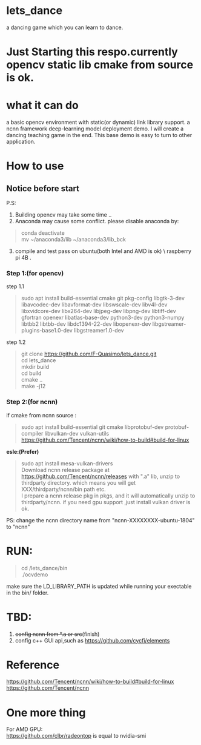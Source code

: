 # lets_dance
a dancing game which you can learn to dance.

# Just Starting this respo.currently opencv static lib cmake from source is ok.

# what it can do
a basic opencv environment with static(or dynamic) link library support. a ncnn framework deep-learning model deployment demo. I will create a dancing teaching game in the end. This base demo is easy to turn to other application.

# How to use
## Notice before start

P.S: 
1. Building opencv may take some time ..
2. Anaconda may cause some conflict. please disable anaconda by:
> conda deactivate </br>
> mv \~/anaconda3/lib \~/anaconda3/lib_bck
3. compile and test pass on ubuntu(both Intel and AMD is ok) \ raspberry pi 4B . 

### Step 1:(for opencv)
step 1.1
>sudo apt install build-essential cmake git pkg-config libgtk-3-dev 
    libavcodec-dev libavformat-dev libswscale-dev libv4l-dev 
    libxvidcore-dev libx264-dev libjpeg-dev libpng-dev libtiff-dev 
    gfortran openexr libatlas-base-dev python3-dev python3-numpy 
    libtbb2 libtbb-dev libdc1394-22-dev libopenexr-dev 
    libgstreamer-plugins-base1.0-dev libgstreamer1.0-dev </br>

step 1.2

> git clone https://github.com/F-Quasimo/lets_dance.git</br>
> cd lets_dance</br> 
> mkdir build<br/>
> cd build<br/>
> cmake ..<br/>
> make -j12
### Step 2:(for ncnn)
if cmake from ncnn source :
>sudo apt install build-essential git cmake libprotobuf-dev protobuf-compiler libvulkan-dev vulkan-utils </br>
>https://github.com/Tencent/ncnn/wiki/how-to-build#build-for-linux

**esle:(Prefer)**
>sudo apt install mesa-vulkan-drivers </br>
>Download ncnn release package at https://github.com/Tencent/ncnn/releases with ".a" lib, unzip to thirdparty directory. which means you will get XXX/thirdparty/ncnn/bin path etc.</br>
>I prepare a ncnn release pkg in pkgs, and it will automatically unzip to thirdparty/ncnn. if you need gpu support ,just install vulkan driver is ok.

PS: change the ncnn directory name from "ncnn-XXXXXXXX-ubuntu-1804" to "ncnn"

# RUN:
> cd /lets_dance/bin </br>
> ./ocvdemo

 make sure the LD_LIBRARY_PATH is updated while running your exectable in the bin/ folder.

# TBD:
1. ~~config ncnn from *.a or src~~(finish)
2. config c++ GUI api,such as https://github.com/cycfi/elements

# Reference
https://github.com/Tencent/ncnn/wiki/how-to-build#build-for-linux
https://github.com/Tencent/ncnn

# One more thing
For AMD GPU:</br>
https://github.com/clbr/radeontop is equal to nvidia-smi